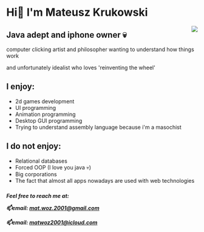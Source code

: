 <div display: flex; align="left">
  <h1 display: inline-block;>Hi👋 I'm Mateusz Krukowski</h1>   <img src="https://static.wikia.nocookie.net/adventuretimewithfinnandjake/images/1/19/Buisness_Man.png/" align="right" > 
  <h2>Java adept and iphone owner 💀</h2>
  <p>computer clicking artist and philosopher wanting to understand how things work </p>
  <p>and unfortunately idealist who loves 'reinventing the wheel'<p>

  
  <h2>I enjoy: </h2>
  <ul align="left">
    <li>2d games development</li>
    <li> UI programming </li>
    <li> Animation programming </li>
    <li> Desktop GUI programming </li>
    <li>Trying to understand assembly language because i'm a masochist</li>
  </ul>
   
  <h2>I do not enjoy: </h2>
  <ul align="left">
    <li>Relational databases</li>
    <li>Forced OOP (I love you java 💀) </li>
    <li>Big corporations</li>
    <li>The fact that almost all apps nowadays are used with web technologies</li>
  </ul>

  <h5><h5>
  <p>Feel free to reach me at: </p>
  <p>📫email: <a href=mailto"mat.woz.2001@gmail.com">mat.woz.2001@gmail.com</a></p><div> 
  <p>📫email: <a href=mailto"matwoz2001@icloud.com<">matwoz2001@icloud.com</a></p>


<!--thorlaksson/thorlaksson is a ✨ special ✨ repository because its `README.md` (this file) appears on your GitHub profile.
You can click the Preview link to take a look at your changes.
--->
